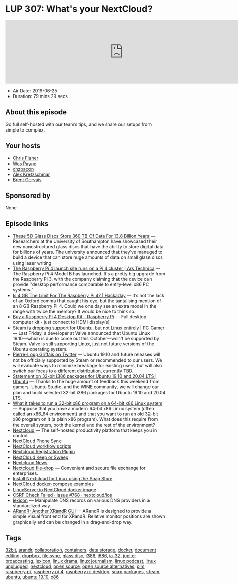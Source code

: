 # LUP 307: What's your NextCloud?

<iframe src="https://player.fireside.fm/v2/RUkczH-V+p5GPeZyn?theme=dark" width="740" height="200" frameborder="0" scrolling="no"></iframe>

* Air Date: 2019-06-25
* Duration: 79 mins 29 secs

## About this episode

Go full self-hosted with our team’s tips, and we share our setups from simple to complex.

## Your hosts
* [Chris Fisher](https://linuxunplugged.com/hosts/chrislas)
* [Wes Payne](https://linuxunplugged.com/hosts/wes)
* [chzbacon](https://linuxunplugged.com/hosts/chzbacon)
* [Alex Kretzschmar](https://linuxunplugged.com/guests/alexktz)
* [Brent Gervais](https://linuxunplugged.com/guests/brentgervais)

## Sponsored by

None



## Episode links

  * [These 5D Glass Discs Store 360 TB Of Data For 13.8 Billion Years](https://www.disclose.tv/these-5d-glass-discs-store-360-tb-of-data-for-138-billion-years-370041 "These 5D Glass Discs Store 360 TB Of Data For 13.8 Billion Years") — Researchers at the University of Southampton have showcased their new nanostructured glass discs that have the ability to store digital data for billions of years. The university announced that they've managed to build a device that can store huge amounts of data on small glass discs using laser writing
  * [The Raspberry Pi 4 launch site runs on a Pi 4 cluster | Ars Technica](https://arstechnica.com/information-technology/2019/06/the-raspberry-pi-4-launch-site-runs-on-a-pi-4-cluster/ "The Raspberry Pi 4 launch site runs on a Pi 4 cluster | Ars Technica") — The Raspberry Pi 4 Model B has launched. It's a pretty big upgrade from the Raspberry Pi 3, with the company claiming that the device can provide "desktop performance comparable to entry-level x86 PC systems."
  * [Is 4 GB The Limit For The Raspberry Pi 4? | Hackaday](https://hackaday.com/2019/06/25/is-4gb-the-limit-for-the-raspberry-pi-4/ "Is 4 GB The Limit For The Raspberry Pi 4? | Hackaday") — It’s not the lack of an Oxford comma that caught his eye, but the tantalising mention of an 8 GB Raspberry Pi 4. Could we one day see an extra model in the range with twice the memory? It would be nice to think so. 
  * [Buy a Raspberry Pi 4 Desktop Kit – Raspberry Pi](https://www.raspberrypi.org/products/raspberry-pi-4-desktop-kit/ "Buy a Raspberry Pi 4 Desktop Kit – Raspberry Pi") — Full desktop computer kit - just connect to HDMI display(s) 
  * [Steam is dropping support for Ubuntu, but not Linux entirely | PC Gamer](https://www.pcgamer.com/steam-is-dropping-support-for-ubuntu-but-not-linux-entirely/ "Steam is dropping support for Ubuntu, but not Linux entirely | PC Gamer") — Last Friday, a developer at Valve announced that Ubuntu Linux 19.10⁠—which is due to come out this October—won't be supported by Steam. Valve is still supporting Linux, just not future versions of the Ubuntu operating system. 
  * [Pierre-Loup Griffais on Twitter](https://twitter.com/Plagman2/status/1142262103106973698 "Pierre-Loup Griffais on Twitter") — Ubuntu 19.10 and future releases will not be officially supported by Steam or recommended to our users. We will evaluate ways to minimize breakage for existing users, but will also switch our focus to a different distribution, currently TBD.
  * [Statement on 32-bit i386 packages for Ubuntu 19.10 and 20.04 LTS | Ubuntu](https://ubuntu.com/blog/statement-on-32-bit-i386-packages-for-ubuntu-19-10-and-20-04-lts "Statement on 32-bit i386 packages for Ubuntu 19.10 and 20.04 LTS | Ubuntu") — Thanks to the huge amount of feedback this weekend from gamers, Ubuntu Studio, and the WINE community, we will change our plan and build selected 32-bit i386 packages for Ubuntu 19.10 and 20.04 LTS. 
  * [What it takes to run a 32-bit x86 program on a 64-bit x86 Linux system](https://utcc.utoronto.ca/~cks/space/blog/linux/32BitProgramOn64BitSystem "What it takes to run a 32-bit x86 program on a 64-bit x86 Linux system") — Suppose that you have a modern 64-bit x86 Linux system (often called an x86_64 environment) and that you want to run an old 32-bit x86 program on it (a plain x86 program). What does this require from the overall system, both the kernel and the rest of the environment?
  * [Nextcloud](https://nextcloud.com/ "Nextcloud") — The self-hosted productivity platform that keeps you in control 
  * [NextCloud Phone Sync](https://apps.nextcloud.com/apps/ocsms "NextCloud Phone Sync")
  * [NextCloud workflow scripts](https://apps.nextcloud.com/apps/workflow_script "NextCloud workflow scripts")
  * [Nextcloud Registration Plugin](https://apps.nextcloud.com/apps/registration "Nextcloud Registration Plugin")
  * [NextCloud Keep or Sweep](https://apps.nextcloud.com/apps/keeporsweep "NextCloud Keep or Sweep")
  * [Nextcloud News](https://apps.nextcloud.com/apps/news "Nextcloud News")
  * [Nextcloud file-drop](https://nextcloud.com/file-drop/ "Nextcloud file-drop") — Convenient and secure file exchange for enterprises.
  * [Install Nextcloud for Linux using the Snap Store](https://snapcraft.io/nextcloud "Install Nextcloud for Linux using the Snap Store")
  * [NextCloud docker-compose examples](https://github.com/nextcloud/docker/tree/master/.examples/docker-compose "NextCloud docker-compose examples")
  * [LinuxServer.io NextCloud docker image](https://github.com/linuxserver/docker-nextcloud "LinuxServer.io NextCloud docker image")
  * [CSRF Check Failed · Issue #768 · nextcloud/ios](https://github.com/nextcloud/ios/issues/768#issuecomment-459670101 "CSRF Check Failed · Issue #768 · nextcloud/ios")
  * [lexicon](https://github.com/AnalogJ/lexicon "lexicon") — Manipulate DNS records on various DNS providers in a standardized way. 
  * [ARandR: Another XRandR GUI](https://christian.amsuess.com/tools/arandr/ "ARandR: Another XRandR GUI") — ARandR is designed to provide a simple visual front end for XRandR. Relative monitor positions are shown graphically and can be changed in a drag-and-drop way. 



## Tags

[32bit](https://linuxunplugged.com/tags/32bit), [arandr](https://linuxunplugged.com/tags/arandr), [collaboration](https://linuxunplugged.com/tags/collaboration), [containers](https://linuxunplugged.com/tags/containers), [data storage](https://linuxunplugged.com/tags/data%20storage), [docker](https://linuxunplugged.com/tags/docker), [document editing](https://linuxunplugged.com/tags/document%20editing), [dropbox](https://linuxunplugged.com/tags/dropbox), [file sync](https://linuxunplugged.com/tags/file%20sync), [glass disc](https://linuxunplugged.com/tags/glass%20disc), [i386](https://linuxunplugged.com/tags/i386), [i686](https://linuxunplugged.com/tags/i686), [ia-32](https://linuxunplugged.com/tags/ia-32), [jupiter broadcasting](https://linuxunplugged.com/tags/jupiter%20broadcasting), [lexicon](https://linuxunplugged.com/tags/lexicon), [linux drama](https://linuxunplugged.com/tags/linux%20drama), [linux journalism](https://linuxunplugged.com/tags/linux%20journalism), [linux podcast](https://linuxunplugged.com/tags/linux%20podcast), [linux unplugged](https://linuxunplugged.com/tags/linux%20unplugged), [nextcloud](https://linuxunplugged.com/tags/nextcloud), [open source](https://linuxunplugged.com/tags/open%20source), [open source alternatives](https://linuxunplugged.com/tags/open%20source%20alternatives), [pim](https://linuxunplugged.com/tags/pim), [raspberry pi](https://linuxunplugged.com/tags/raspberry%20pi), [raspberry pi 4](https://linuxunplugged.com/tags/raspberry%20pi%204), [raspberry pi desktop](https://linuxunplugged.com/tags/raspberry%20pi%20desktop), [snap packages](https://linuxunplugged.com/tags/snap%20packages), [steam](https://linuxunplugged.com/tags/steam), [ubuntu](https://linuxunplugged.com/tags/ubuntu), [ubuntu 19.10](https://linuxunplugged.com/tags/ubuntu%2019.10), [x86](https://linuxunplugged.com/tags/x86)
